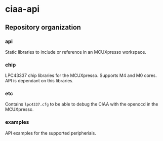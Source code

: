 # ciaa-api

## Repository organization

### api

Static libraries to include or reference in an MCUXpresso workspace.

### chip

LPC43337 chip libraries for the MCUXpresso. Supports M4 and M0 cores. API is dependant on this libraries.

### etc

Contains `lpc4337.cfg` to be able to debug the CIAA with the openocd in the MCUXpresso.

### examples

API examples for the supported peripherials.